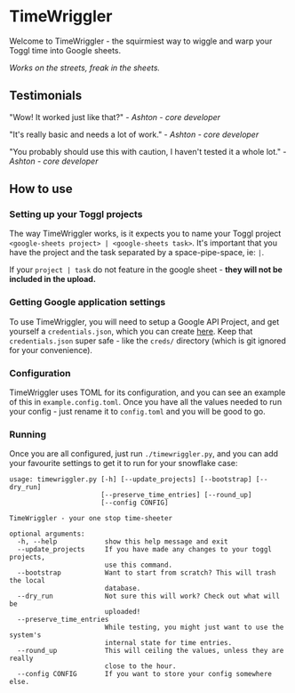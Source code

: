 # TimeWriggler

Welcome to TimeWriggler - the squirmiest way to wiggle and warp your Toggl time
into Google sheets.

_Works on the streets, freak in the sheets._

## Testimonials

"Wow! It worked just like that?" - _Ashton - core developer_

"It's really basic and needs a lot of work." - _Ashton - core developer_

"You probably should use this with caution, I haven't tested it a whole lot." - _Ashton - core developer_

## How to use

### Setting up your Toggl projects

The way TimeWriggler works, is it expects you to name your Toggl project `<google-sheets project> | <google-sheets task>`.
It's important that you have the project and the task separated by a space-pipe-space, ie: `|`.

If your `project | task` do not feature in the google sheet - **they will not be included in the upload.**

### Getting Google application settings

To use TimeWriggler, you will need to setup a Google API Project, and get yourself a `credentials.json`,
which you can create [here](https://console.developers.google.com/flows/enableapi?apiid=appsactivity&credential=client_key).
Keep that `credentials.json` super safe - like the `creds/` directory (which is git ignored for your convenience).

### Configuration

TimeWriggler uses TOML for its configuration, and you can see an example of this in `example.config.toml`. Once you have
all the values needed to run your config - just rename it to `config.toml` and you will be good to go.

### Running

Once you are all configured, just run `./timewriggler.py`, and you can add your favourite settings to get it to run for your
snowflake case:

```
usage: timewriggler.py [-h] [--update_projects] [--bootstrap] [--dry_run]
                       [--preserve_time_entries] [--round_up]
                       [--config CONFIG]

TimeWriggler - your one stop time-sheeter

optional arguments:
  -h, --help            show this help message and exit
  --update_projects     If you have made any changes to your toggl projects,
                        use this command.
  --bootstrap           Want to start from scratch? This will trash the local
                        database.
  --dry_run             Not sure this will work? Check out what will be
                        uploaded!
  --preserve_time_entries
                        While testing, you might just want to use the system's
                        internal state for time entries.
  --round_up            This will ceiling the values, unless they are really
                        close to the hour.
  --config CONFIG       If you want to store your config somewhere else.
```
